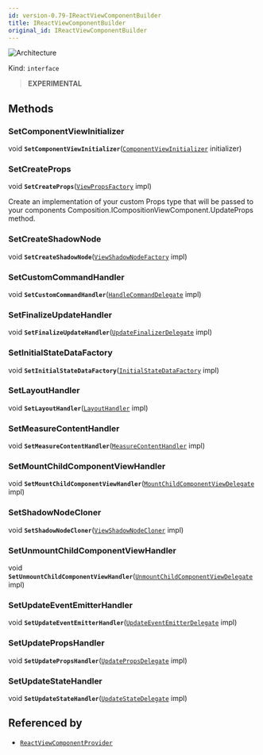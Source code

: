 ```yaml
---
id: version-0.79-IReactViewComponentBuilder
title: IReactViewComponentBuilder
original_id: IReactViewComponentBuilder
---
```


![Architecture](https://img.shields.io/badge/architecture-new_only-blue)

Kind: `interface`

> **EXPERIMENTAL**

## Methods
### SetComponentViewInitializer
void **`SetComponentViewInitializer`**([`ComponentViewInitializer`](ComponentViewInitializer) initializer)

### SetCreateProps
void **`SetCreateProps`**([`ViewPropsFactory`](ViewPropsFactory) impl)

Create an implementation of your custom Props type that will be passed to your components Composition.ICompositionViewComponent.UpdateProps method.

### SetCreateShadowNode
void **`SetCreateShadowNode`**([`ViewShadowNodeFactory`](ViewShadowNodeFactory) impl)

### SetCustomCommandHandler
void **`SetCustomCommandHandler`**([`HandleCommandDelegate`](HandleCommandDelegate) impl)

### SetFinalizeUpdateHandler
void **`SetFinalizeUpdateHandler`**([`UpdateFinalizerDelegate`](UpdateFinalizerDelegate) impl)

### SetInitialStateDataFactory
void **`SetInitialStateDataFactory`**([`InitialStateDataFactory`](InitialStateDataFactory) impl)

### SetLayoutHandler
void **`SetLayoutHandler`**([`LayoutHandler`](LayoutHandler) impl)

### SetMeasureContentHandler
void **`SetMeasureContentHandler`**([`MeasureContentHandler`](MeasureContentHandler) impl)

### SetMountChildComponentViewHandler
void **`SetMountChildComponentViewHandler`**([`MountChildComponentViewDelegate`](MountChildComponentViewDelegate) impl)

### SetShadowNodeCloner
void **`SetShadowNodeCloner`**([`ViewShadowNodeCloner`](ViewShadowNodeCloner) impl)

### SetUnmountChildComponentViewHandler
void **`SetUnmountChildComponentViewHandler`**([`UnmountChildComponentViewDelegate`](UnmountChildComponentViewDelegate) impl)

### SetUpdateEventEmitterHandler
void **`SetUpdateEventEmitterHandler`**([`UpdateEventEmitterDelegate`](UpdateEventEmitterDelegate) impl)

### SetUpdatePropsHandler
void **`SetUpdatePropsHandler`**([`UpdatePropsDelegate`](UpdatePropsDelegate) impl)

### SetUpdateStateHandler
void **`SetUpdateStateHandler`**([`UpdateStateDelegate`](UpdateStateDelegate) impl)

## Referenced by
- [`ReactViewComponentProvider`](ReactViewComponentProvider)
